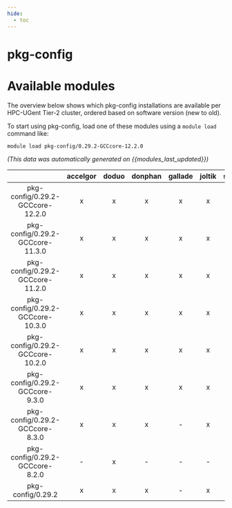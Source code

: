 ```yaml
---
hide:
  - toc
---
```


pkg-config
==========

# Available modules


The overview below shows which pkg-config installations are available per HPC-UGent Tier-2 cluster, ordered based on software version (new to old).

To start using pkg-config, load one of these modules using a `module load` command like:

```shell
module load pkg-config/0.29.2-GCCcore-12.2.0
```

*(This data was automatically generated on {{modules_last_updated}})*  

| |accelgor|doduo|donphan|gallade|joltik|shinx|skitty|
| :---: | :---: | :---: | :---: | :---: | :---: | :---: | :---: |
|pkg-config/0.29.2-GCCcore-12.2.0|x|x|x|x|x|-|-|
|pkg-config/0.29.2-GCCcore-11.3.0|x|x|x|x|x|x|-|
|pkg-config/0.29.2-GCCcore-11.2.0|x|x|x|x|x|x|-|
|pkg-config/0.29.2-GCCcore-10.3.0|x|x|x|x|x|-|-|
|pkg-config/0.29.2-GCCcore-10.2.0|x|x|x|x|x|-|-|
|pkg-config/0.29.2-GCCcore-9.3.0|x|x|x|x|x|-|-|
|pkg-config/0.29.2-GCCcore-8.3.0|x|x|x|-|x|-|-|
|pkg-config/0.29.2-GCCcore-8.2.0|-|x|-|-|-|-|-|
|pkg-config/0.29.2|x|x|x|-|x|-|-|
